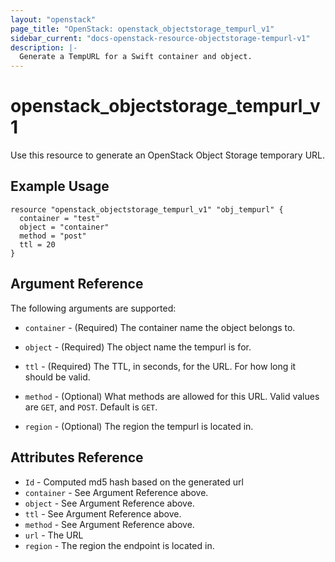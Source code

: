 ```yaml
---
layout: "openstack"
page_title: "OpenStack: openstack_objectstorage_tempurl_v1"
sidebar_current: "docs-openstack-resource-objectstorage-tempurl-v1"
description: |-
  Generate a TempURL for a Swift container and object.
---
```


# openstack\_objectstorage\_tempurl_v1

Use this resource to generate an OpenStack Object Storage temporary URL.

## Example Usage

```hcl
resource "openstack_objectstorage_tempurl_v1" "obj_tempurl" {
  container = "test"
  object = "container"
  method = "post"
  ttl = 20
}
```

## Argument Reference

The following arguments are supported:

* `container` - (Required) The container name the object belongs to.

* `object` - (Required) The object name the tempurl is for.

* `ttl` - (Required) The TTL, in seconds, for the URL. For how long it should be valid.

* `method` - (Optional) What methods are allowed for this URL. Valid values are `GET`, and `POST`. Default is `GET`.

* `region` - (Optional) The region the tempurl is located in.

## Attributes Reference

* `Id` - Computed md5 hash based on the generated url
* `container` - See Argument Reference above.
* `object` - See Argument Reference above.
* `ttl` - See Argument Reference above.
* `method` - See Argument Reference above.
* `url` - The URL
* `region` - The region the endpoint is located in.
